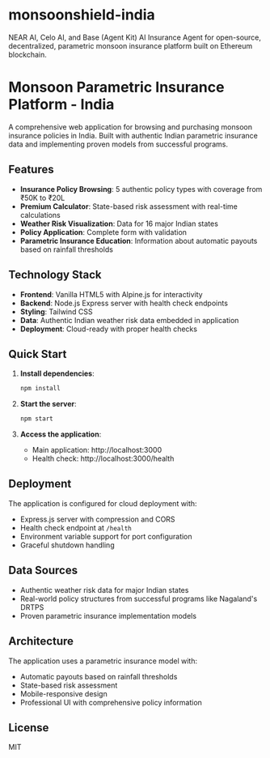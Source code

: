 # monsoonshield-india
NEAR AI, Celo AI, and Base (Agent Kit) AI Insurance Agent for open-source, decentralized, parametric monsoon insurance platform built on Ethereum blockchain.
# Monsoon Parametric Insurance Platform - India

A comprehensive web application for browsing and purchasing monsoon insurance policies in India. Built with authentic Indian parametric insurance data and implementing proven models from successful programs.

## Features

- **Insurance Policy Browsing**: 5 authentic policy types with coverage from ₹50K to ₹20L
- **Premium Calculator**: State-based risk assessment with real-time calculations
- **Weather Risk Visualization**: Data for 16 major Indian states
- **Policy Application**: Complete form with validation
- **Parametric Insurance Education**: Information about automatic payouts based on rainfall thresholds

## Technology Stack

- **Frontend**: Vanilla HTML5 with Alpine.js for interactivity
- **Backend**: Node.js Express server with health check endpoints
- **Styling**: Tailwind CSS
- **Data**: Authentic Indian weather risk data embedded in application
- **Deployment**: Cloud-ready with proper health checks

## Quick Start

1. **Install dependencies**:
   ```bash
   npm install
   ```

2. **Start the server**:
   ```bash
   npm start
   ```

3. **Access the application**:
   - Main application: http://localhost:3000
   - Health check: http://localhost:3000/health

## Deployment

The application is configured for cloud deployment with:
- Express.js server with compression and CORS
- Health check endpoint at `/health`
- Environment variable support for port configuration
- Graceful shutdown handling

## Data Sources

- Authentic weather risk data for major Indian states
- Real-world policy structures from successful programs like Nagaland's DRTPS
- Proven parametric insurance implementation models

## Architecture

The application uses a parametric insurance model with:
- Automatic payouts based on rainfall thresholds
- State-based risk assessment
- Mobile-responsive design
- Professional UI with comprehensive policy information

## License

MIT
